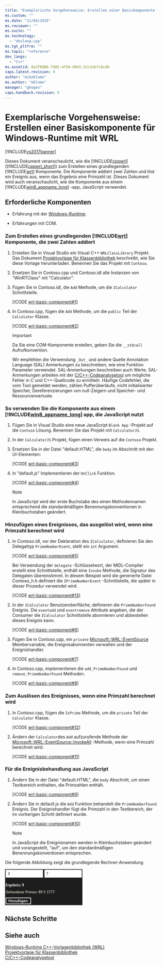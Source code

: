 ```yaml
---
title: "Exemplarische Vorgehensweise: Erstellen einer Basiskomponente f&#252;r Windows-Runtime mit WRL | Microsoft Docs"
ms.custom: ""
ms.date: "11/04/2016"
ms.reviewer: ""
ms.suite: ""
ms.technology: 
  - "devlang-cpp"
ms.tgt_pltfrm: ""
ms.topic: "reference"
dev_langs: 
  - "C++"
ms.assetid: 6e3f0986-7905-4f94-90e5-22c2ebfc8cd0
caps.latest.revision: 9
author: "mikeblome"
ms.author: "mblome"
manager: "ghogen"
caps.handback.revision: 9
---
```

# Exemplarische Vorgehensweise: Erstellen einer Basiskomponente f&#252;r Windows-Runtime mit WRL
[!INCLUDE[vs2017banner](../assembler/inline/includes/vs2017banner.md)]

Dieses Dokument veranschaulicht, wie die [!INCLUDE[cppwrl](../windows/includes/cppwrl_md.md)] ([!INCLUDE[cppwrl_short](../windows/includes/cppwrl_short_md.md)]) zum Erstellen eines grundlegenden [!INCLUDE[wrt](../atl/reference/includes/wrt_md.md)] Komponente. Die Komponente addiert zwei Zahlen und löst ein Ereignis aus, wenn das Ergebnis eine Primzahl ist. Dieses Dokument wird auch veranschaulicht, wie die Komponente aus einem [!INCLUDE[win8_appname_long](../build/includes/win8_appname_long_md.md)] -app, JavaScript verwendet.  
  
## <a name="prerequisites"></a>Erforderliche Komponenten  
  
-   Erfahrung mit der [Windows-Runtime](http://msdn.microsoft.com/library/windows/apps/br211377.aspx).  
  
-   Erfahrungen mit COM.  
  
### <a name="to-create-a-basic-includewrttokenwrtmdmd-component-that-adds-two-numbers"></a>Zum Erstellen eines grundlegenden [!INCLUDE[wrt](../atl/reference/includes/wrt_md.md)] Komponente, die zwei Zahlen addiert  
  
1.  Erstellen Sie in Visual Studio ein Visual C++ `WRLClassLibrary` Projekt. Das Dokument [Projektvorlage für Klassenbibliothek](../windows/wrl-class-library-project-template.md) beschreibt, wie Sie diese Vorlage herunterladen. Benennen Sie das Projekt mit `Contoso`.  
  
2.  Ersetzen Sie in Contoso.cpp und Contoso.idl alle Instanzen von "WinRTClass" mit "Calculator".  
  
3.  Fügen Sie in Contoso.idl, die `Add` Methode, um die `ICalculator` Schnittstelle.  
  
     [!CODE [wrl-basic-component#1](../CodeSnippet/VS_Snippets_Misc/wrl-basic-component#1)]  
  
4.  In Contoso.cpp, fügen die `Add` Methode, um die `public` Teil der `Calculator` Klasse.  
  
     [!CODE [wrl-basic-component#2](../CodeSnippet/VS_Snippets_Misc/wrl-basic-component#2)]  
  
    > [!IMPORTANT]
    >  Da Sie eine COM-Komponente erstellen, geben Sie die `__stdcall` Aufrufkonvention.  
  
     Wir empfehlen die Verwendung `_Out_` und andere Quelle Annotation Language (SAL) Anmerkungen zu beschreiben, wie eine Funktion Parameter verwendet. SAL-Anmerkungen beschreiben auch Werte. SAL-Anmerkungen arbeiten mit der [C/C++-Codeanalysetool](../Topic/Code%20Analysis%20for%20C-C++%20Overview.md) um mögliche Fehler in C und C++-Quellcode zu ermitteln. Häufige Codefehler, die vom Tool gemeldet werden, zählen Pufferüberläufe, nicht initialisierter Speicher, Dereferenzierungen von null-Zeigern und Speicher- und Ressourcenverluste.  
  
### <a name="to-use-the-component-from-a-includewin8appnamelongtokenwin8appnamelongmdmd-app-that-uses-javascript"></a>So verwenden Sie die Komponente aus einem [!INCLUDE[win8_appname_long](../build/includes/win8_appname_long_md.md)] app, die JavaScript nutzt  
  
1.  Fügen Sie in Visual Studio eine neue JavaScript `Blank App` -Projekt auf die `Contoso` Lösung. Benennen Sie das Projekt mit `CalculatorJS`.  
  
2.  In der `CalculatorJS` Projekt, fügen einen Verweis auf die `Contoso` Projekt.  
  
3.  Ersetzen Sie in der Datei "default.HTML", die `body` im Abschnitt mit den UI-Elementen:  
  
     [!CODE [wrl-basic-component#3](../CodeSnippet/VS_Snippets_Misc/wrl-basic-component#3)]  
  
4.  In "default.js" Implementieren der `OnClick` Funktion.  
  
     [!CODE [wrl-basic-component#4](../CodeSnippet/VS_Snippets_Misc/wrl-basic-component#4)]  
  
    > [!NOTE]
    >  In JavaScript wird der erste Buchstabe des einen Methodennamen entsprechend die standardmäßigen Benennungskonventionen in Kleinbuchstaben geändert.  
  
### <a name="to-add-an-event-that-fires-when-a-prime-number-is-calculated"></a>Hinzufügen eines Ereignisses, das ausgelöst wird, wenn eine Primzahl berechnet wird  
  
1.  In Contoso.idl, vor der Deklaration des `ICalculator`, definieren Sie den Delegattyp `PrimeNumberEvent`, stellt ein `int` Argument.  
  
     [!CODE [wrl-basic-component#5](../CodeSnippet/VS_Snippets_Misc/wrl-basic-component#5)]  
  
     Bei Verwendung der `delegate` -Schlüsselwort, der MIDL-Compiler erstellt eine Schnittstelle, enthält eine `Invoke` Methode, die Signatur des Delegaten übereinstimmt. In diesem Beispiel wird die generierte Datei Contoso_h.h definiert die `IPrimeNumberEvent` -Schnittstelle, die später in dieser Prozedur verwendet wird.  
  
     [!CODE [wrl-basic-component#13](../CodeSnippet/VS_Snippets_Misc/wrl-basic-component#13)]  
  
2.  In der `ICalculator` Benutzeroberfläche, definieren die `PrimeNumberFound` Ereignis. Die `eventadd` und `eventremove` Attribute angeben, die der Consumer die `ICalculator` Schnittstelle abonnieren und abbestellen dieses Ereignis kann.  
  
     [!CODE [wrl-basic-component#6](../CodeSnippet/VS_Snippets_Misc/wrl-basic-component#6)]  
  
3.  Fügen Sie in Contoso.cpp, ein `private` [Microsoft::WRL::EventSource](../windows/eventsource-class.md) Membervariable, die Ereignisabonnenten verwalten und der Ereignishandler.  
  
     [!CODE [wrl-basic-component#7](../CodeSnippet/VS_Snippets_Misc/wrl-basic-component#7)]  
  
4.  In Contoso.cpp, implementieren die `add_PrimeNumberFound` und `remove_PrimeNumberFound` Methoden.  
  
     [!CODE [wrl-basic-component#8](../CodeSnippet/VS_Snippets_Misc/wrl-basic-component#8)]  
  
### <a name="to-raise-the-event-when-a-prime-number-is-calculated"></a>Zum Auslösen des Ereignisses, wenn eine Primzahl berechnet wird  
  
1.  In Contoso.cpp, fügen die `IsPrime` Methode, um die `private` Teil der `Calculator` Klasse.  
  
     [!CODE [wrl-basic-component#12](../CodeSnippet/VS_Snippets_Misc/wrl-basic-component#12)]  
  
2.  Ändern der `Calculator`des `Add` aufzurufende Methode der [Microsoft::WRL::EventSource::InvokeAll](../windows/eventsource-invokeall-method.md) -Methode, wenn eine Primzahl berechnet wird.  
  
     [!CODE [wrl-basic-component#11](../CodeSnippet/VS_Snippets_Misc/wrl-basic-component#11)]  
  
### <a name="to-handle-the-event-from-javascript"></a>Für die Ereignisbehandlung aus JavaScript  
  
1.  Ändern Sie in der Datei "default.HTML", die `body` Abschnitt, um einen Textbereich enthalten, die Primzahlen enthält.  
  
     [!CODE [wrl-basic-component#9](../CodeSnippet/VS_Snippets_Misc/wrl-basic-component#9)]  
  
2.  Ändern Sie in default.js die `Add` Funktion behandelt die `PrimeNumberFound` Ereignis. Der Ereignishandler fügt die Primzahl in den Textbereich, der im vorherigen Schritt definiert wurde.  
  
     [!CODE [wrl-basic-component#10](../CodeSnippet/VS_Snippets_Misc/wrl-basic-component#10)]  
  
    > [!NOTE]
    >  In JavaScript die Ereignisnamen werden in Kleinbuchstaben geändert und vorangestellt, "auf", um den standardmäßigen Benennungskonventionen entsprechen.  
  
 Die folgende Abbildung zeigt die grundlegende Rechner-Anwendung.  
  
 ![Verwendung von JavaScript durch die grundlegende Rechneranwendung](../windows/media/wrl_basic_component.png "WRL_Basic_Component")  
  
## <a name="next-steps"></a>Nächste Schritte  
  
## <a name="see-also"></a>Siehe auch  
 [Windows-Runtime C++-Vorlagenbibliothek (WRL)](../windows/windows-runtime-cpp-template-library-wrl.md)   
 [Projektvorlage für Klassenbibliothek](../windows/wrl-class-library-project-template.md)   
 [C/C++-Codeanalysetool](../Topic/Code%20Analysis%20for%20C-C++%20Overview.md)